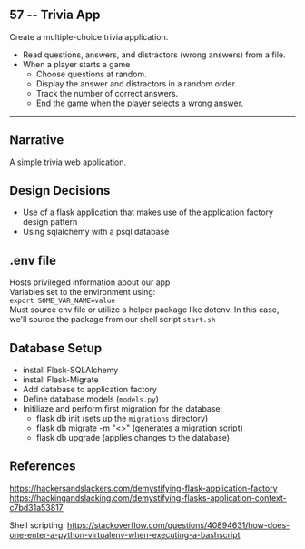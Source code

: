 ## 57 -- Trivia App
Create a multiple-choice trivia application.
  * Read questions, answers, and distractors (wrong answers) from a file.
  * When a player starts a game
    * Choose questions at random.
    * Display the answer and distractors in a random order.
    * Track the number of correct answers.
    * End the game when the player selects a wrong answer.

***
## Narrative
A simple trivia web application.

## Design Decisions
* Use of a flask application that makes use of the application factory design pattern
* Using sqlalchemy with a psql database


## .env file
Hosts privileged information about our app  
Variables set to the environment using:  
`export SOME_VAR_NAME=value`  
Must source env file or utilize a helper package like dotenv. In this case,
we'll source the package from our shell script `start.sh`


## Database Setup
* install Flask-SQLAlchemy
* install Flask-Migrate
* Add database to application factory
* Define database models (`models.py`)
* Initiliaze and perform first migration for the database:
  * flask db init (sets up the `migrations` directory)
  * flask db migrate -m "<<some description of migration>>" (generates a migration script)
  * flask db upgrade (applies changes to the database)



## References
https://hackersandslackers.com/demystifying-flask-application-factory
https://hackingandslacking.com/demystifying-flasks-application-context-c7bd31a53817

Shell scripting: https://stackoverflow.com/questions/40894631/how-does-one-enter-a-python-virtualenv-when-executing-a-bashscript
